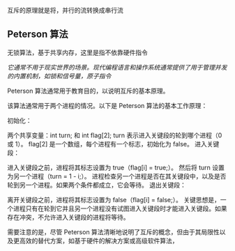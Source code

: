 互斥的原理就是将，并行的流转换成串行流

## Peterson 算法

无锁算法，基于共享内存，这里是指不依靠硬件指令

_它通常不用于现实世界的场景。现代编程语言和操作系统通常提供了用于管理并发的内置机制，如锁和信号量，原子指令_

Peterson 算法通常用于教育目的，以说明互斥的基本原理。

该算法通常用于两个进程的情况。以下是 Peterson 算法的基本工作原理：

初始化：

两个共享变量：int turn; 和 int flag[2];
turn 表示进入关键段的轮到哪个进程（0 或 1）。
flag[2] 是一个数组，每个进程有一个标志，初始化为 false。
进入关键段：

进入关键段之前，进程将其标志设置为 true（flag[i] = true;）。
然后将 turn 设置为另一个进程（turn = 1 - i;）。
进程检查另一个进程是否在其关键段中，以及是否轮到另一个进程。如果两个条件都成立，它会等待。
退出关键段：

离开关键段之前，进程将其标志设置为 false（flag[i] = false;）。
关键思想是，一个进程只有在轮到它并且另一个进程没有试图进入关键段时才能进入关键段。如果存在冲突，不允许进入关键段的进程将等待。

需要注意的是，尽管 Peterson 算法清晰地说明了互斥的概念，但由于其局限性以及更高效的替代方案，如基于硬件的解决方案或高级软件算法，
